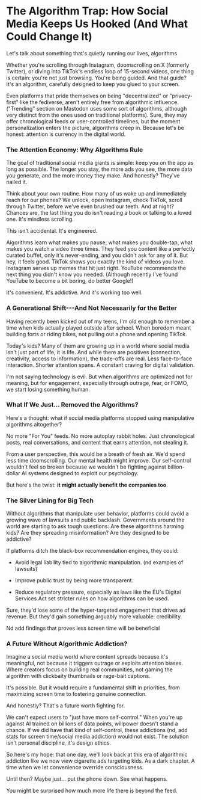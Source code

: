 # The Algorithm Trap: How Social Media Keeps Us Hooked (And What Could Change It) 

Let's talk about something that's quietly running our lives, algorithms

Whether you're scrolling through Instagram, doomscrolling on X (formerly
Twitter), or diving into TikTok's endless loop of 15-second videos, one
thing is certain: you're not just browsing. You're being guided. And
that guide? It's an algorithm, carefully designed to keep you glued to
your screen.

Even platforms that pride themselves on being "decentralized" or
"privacy-first" like the fediverse, aren't entirely free from
algorithmic influence. ("Trending" section on Mastodon uses some sort of
algorithms, although very distinct from the ones used on traditional
platforms). Sure, they may offer chronological feeds or user-controlled
timelines, but the moment personalization enters the picture, algorithms
creep in. Because let's be honest: attention is currency in the digital
world.

### The Attention Economy: Why Algorithms Rule 

The goal of traditional social media giants is simple: keep you on the
app as long as possible. The longer you stay, the more ads you see, the
more data you generate, and the more money they make. And honestly?
They've nailed it.

Think about your own routine. How many of us wake up and immediately
reach for our phones? We unlock, open Instagram, check TikTok, scroll
through Twitter, before we've even brushed our teeth. And at night?
Chances are, the last thing you do isn't reading a book or talking to a
loved one. It's mindless scrolling.

This isn't accidental. It's engineered.

Algorithms learn what makes you pause, what makes you double-tap, what
makes you watch a video three times. They feed you content like a
perfectly curated buffet, only it's never-ending, and you didn't ask for
any of it. But hey, it feels good. TikTok shows you exactly the kind of
videos you love. Instagram serves up memes that hit just right. YouTube
recommends the next thing you didn't know you needed. (Although recently
I've found YouTube to become a bit boring, do better Google!)

It's convenient. It's addictive. And it's working too well.

### A Generational Shift---And Not Necessarily for the Better 

Having recently been kicked out of my teens, I'm old enough to remember
a time when kids actually played outside after school. When boredom
meant building forts or riding bikes, not pulling out a phone and
opening TikTok.

Today's kids? Many of them are growing up in a world where social media
isn't just part of life, it is life. And while there are positives
(connection, creativity, access to information), the trade-offs are
real. Less face-to-face interaction. Shorter attention spans. A constant
craving for digital validation.

I'm not saying technology is evil. But when algorithms are optimized not
for meaning, but for engagement, especially through outrage, fear, or
FOMO, we start losing something human.

### What If We Just... Removed the Algorithms? 

Here's a thought: what if social media platforms stopped using
manipulative algorithms altogether?

No more "For You" feeds. No more autoplay rabbit holes. Just
chronological posts, real conversations, and content that earns
attention, not stealing it.

From a user perspective, this would be a breath of fresh air. We'd spend
less time doomscrolling. Our mental health might improve. Our
self-control wouldn't feel so broken because we wouldn't be fighting
against billion-dollar AI systems designed to exploit our psychology.

But here's the twist: **it might actually benefit the companies too**.

### The Silver Lining for Big Tech 

Without algorithms that manipulate user behavior, platforms could avoid
a growing wave of lawsuits and public backlash. Governments around the
world are starting to ask tough questions: Are these algorithms harming
kids? Are they spreading misinformation? Are they designed to be
addictive?

If platforms ditch the black-box recommendation engines, they could:

- Avoid legal liability tied to algorithmic manipulation. (nd examples
  of lawsuits)

<!-- -->

- Improve public trust by being more transparent.

<!-- -->

- Reduce regulatory pressure, especially as laws like the EU's Digital
  Services Act set stricter rules on how algorithms can be used.

Sure, they'd lose some of the hyper-targeted engagement that drives ad
revenue. But they'd gain something arguably more valuable: credibility.

Nd add findings that proves less screen time will be beneficial

### A Future Without Algorithmic Addiction? 

Imagine a social media world where content spreads because it's
meaningful, not because it triggers outrage or exploits attention
biases. Where creators focus on building real communities, not gaming
the algorithm with clickbaity thumbnails or rage-bait captions.

It's possible. But it would require a fundamental shift in priorities,
from maximizing screen time to fostering genuine connection.

And honestly? That's a future worth fighting for.

We can't expect users to "just have more self-control." When you're up
against AI trained on billions of data points, willpower doesn't stand a
chance. If we did have that kind of self-control, these addictions (nd,
add stats for screen time/social media addiction) would not exist. The
solution isn't personal discipline, it's design ethics.

So here's my hope: that one day, we'll look back at this era of
algorithmic addiction like we now view cigarette ads targeting kids. As
a dark chapter. A time when we let convenience override consciousness.

Until then? Maybe just... put the phone down. See what happens.

You might be surprised how much more life there is beyond the feed.
